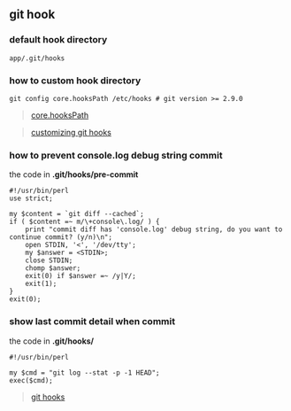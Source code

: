 ## git hook

### default hook directory 

	app/.git/hooks

### how to custom hook directory

	git config core.hooksPath /etc/hooks # git version >= 2.9.0

> [core.hooksPath](https://github.com/git/git/blob/master/Documentation/RelNotes/2.9.0.txt#L127-L128)

> [customizing git hooks](https://git-scm.com/book/en/v2/Customizing-Git-Git-Hooks)

### how to prevent console.log debug string commit

the code in **.git/hooks/pre-commit**

	#!/usr/bin/perl
	use strict;
	
	my $content = `git diff --cached`;
	if ( $content =~ m/\+console\.log/ ) {
	    print "commit diff has 'console.log' debug string, do you want to continue commit? (y/n)\n";
	    open STDIN, '<', '/dev/tty';
	    my $answer = <STDIN>;
	    close STDIN;
	    chomp $answer; 
	    exit(0) if $answer =~ /y|Y/;
	    exit(1);
	}
	exit(0);
	
### show last commit detail when commit

the code in **.git/hooks/**

	#!/usr/bin/perl
	
	my $cmd = "git log --stat -p -1 HEAD";
	exec($cmd);


> [git hooks](https://git-scm.com/book/en/v2/Customizing-Git-Git-Hooks)